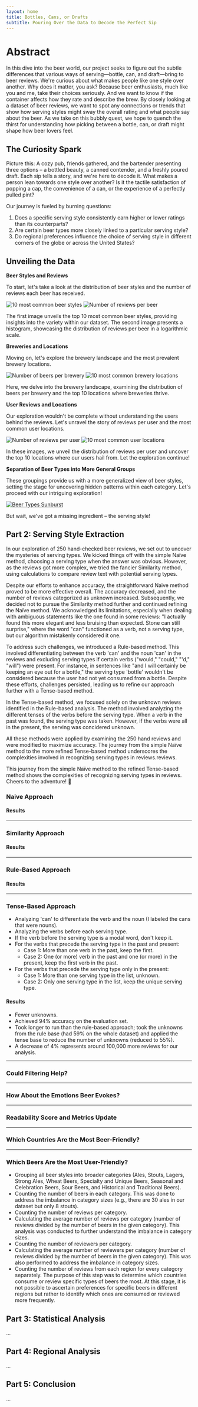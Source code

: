 ```yaml
---
layout: home
title: Bottles, Cans, or Drafts
subtitle: Pouring Over the Data to Decode the Perfect Sip
---
```


# Abstract

In this dive into the beer world, our project seeks to figure out the subtle differences that various ways of serving—bottle, can, and draft—bring to beer reviews. We're curious about what makes people like one style over another. Why does it matter, you ask? Because beer enthusiasts, much like you and me, take their choices seriously. And we want to know if the container affects how they rate and describe the brew. By closely looking at a dataset of beer reviews, we want to spot any connections or trends that show how serving styles might sway the overall rating and what people say about the beer. As we take on this bubbly quest, we hope to quench the thirst for understanding how picking between a bottle, can, or draft might shape how beer lovers feel.

## The Curiosity Spark

Picture this: A cozy pub, friends gathered, and the bartender presenting three options – a bottled beauty, a canned contender, and a freshly poured draft. Each sip tells a story, and we're here to decode it. What makes a person lean towards one style over another? Is it the tactile satisfaction of popping a cap, the convenience of a can, or the experience of a perfectly pulled pint?

Our journey is fueled by burning questions:

1. Does a specific serving style consistently earn higher or lower ratings than its counterparts?
2. Are certain beer types more closely linked to a particular serving style?
3. Do regional preferences influence the choice of serving style in different corners of the globe or across the United States?


## Unveiling the Data
<b> Beer Styles and Reviews </b>

To start, let's take a look at the distribution of beer styles and the number of reviews each beer has received.

![10 most common beer styles](/assets/img/beer_styles.png)
![Number of reviews per beer](/assets/img/reviews_per_beer.png)

The first image unveils the top 10 most common beer styles, providing insights into the variety within our dataset. The second image presents a histogram, showcasing the distribution of reviews per beer in a logarithmic scale.

<b> Breweries and Locations </b>

Moving on, let's explore the brewery landscape and the most prevalent brewery locations.

![Number of beers per brewery](/assets/img/beers_per_brewery.png)
![10 most common brewery locations](/assets/img/brewery_locations.png)

Here, we delve into the brewery landscape, examining the distribution of beers per brewery and the top 10 locations where breweries thrive.

<b> User Reviews and Locations </b>

Our exploration wouldn't be complete without understanding the users behind the reviews. Let's unravel the story of reviews per user and the most common user locations.

![Number of reviews per user](/assets/img/reviews_per_user.png)
![10 most common user locations](/assets/img/user_locations.png)

In these images, we unveil the distribution of reviews per user and uncover the top 10 locations where our users hail from. Let the exploration continue!


<b> Separation of Beer Types into More General Groups </b>

These groupings provide us with a more generalized view of beer styles, setting the stage for uncovering hidden patterns within each category. Let's proceed with our intriguing exploration!

[![Beer Types Sunburst](/assets/plots/sunburst.png)](/assets/plots/sunburst.html)

But wait, we've got a missing ingredient – the serving style!

## Part 2: Serving Style Extraction

In our exploration of 250 hand-checked beer reviews, we set out to uncover the mysteries of serving types. We kicked things off with the simple Naïve method, choosing a serving type when the answer was obvious. However, as the reviews got more complex, we tried the fancier Similarity method, using calculations to compare review text with potential serving types.

Despite our efforts to enhance accuracy, the straightforward Naïve method proved to be more effective overall. The accuracy decreased, and the number of reviews categorized as unknown increased. Subsequently, we decided not to pursue the Similarity method further and continued refining the Naïve method. We acknowledged its limitations, especially when dealing with ambiguous statements like the one found in some reviews: "I actually found this more elegant and less bruising than expected. Stone can still surprise," where the word "can" functioned as a verb, not a serving type, but our algorithm mistakenly considered it one.

To address such challenges, we introduced a Rule-based method. This involved differentiating between the verb 'can' and the noun 'can' in the reviews and excluding serving types if certain verbs ("would," "could," "'d," "will") were present. For instance, in sentences like "and I will certainly be keeping an eye out for a bottle," the serving type 'bottle' wouldn't be considered because the user had not yet consumed from a bottle. Despite these efforts, challenges persisted, leading us to refine our approach further with a Tense-based method.

In the Tense-based method, we focused solely on the unknown reviews identified in the Rule-based analysis. The method involved analyzing the different tenses of the verbs before the serving type. When a verb in the past was found, the serving type was taken. However, if the verbs were all in the present, the serving was concidered unknown.

All these methods were applied by examining the 250 hand reviews and were modified to maximize accuracy. The journey from the simple Naïve method to the more refined Tense-based method underscores the complexities involved in recognizing serving types in reviews.reviews.


This journey from the simple Naïve method to the refined Tense-based method shows the complexities of recognizing serving types in reviews. Cheers to the adventure! 🍻

### Naive Approach

#### Results

---

### Similarity Approach

#### Results

---

### Rule-Based Approach

#### Results

---

### Tense-Based Approach

- Analyzing 'can' to differentiate the verb and the noun (I labeled the cans that were nouns).
- Analyzing the verbs before each serving type.
- If the verb before the serving type is a modal word, don't keep it.
- For the verbs that precede the serving type in the past and present:
  - Case 1: More than one verb in the past, keep the first.
  - Case 2: One (or more) verb in the past and one (or more) in the present, keep the first verb in the past.
- For the verbs that precede the serving type only in the present:
  - Case 1: More than one serving type in the list, unknown.
  - Case 2: Only one serving type in the list, keep the unique serving type.

#### Results

- Fewer unknowns.
- Achieved 94% accuracy on the evaluation set.
- Took longer to run than the rule-based approach; took the unknowns from the rule base (had 59% on the whole dataset) and applied the tense base to reduce the number of unknowns (reduced to 55%).
- A decrease of 4% represents around 100,000 more reviews for our analysis.

---

### Could Filtering Help?

---

### How About the Emotions Beer Evokes?

---

### Readability Score and Metrics Update

---

### Which Countries Are the Most Beer-Friendly?

---

### Which Beers Are the Most User-Friendly?

- Grouping all beer styles into broader categories (Ales, Stouts, Lagers, Strong Ales, Wheat Beers, Specialty and Unique Beers, Seasonal and Celebration Beers, Sour Beers, and Historical and Traditional Beers).
- Counting the number of beers in each category. This was done to address the imbalance in category sizes (e.g., there are 30 ales in our dataset but only 8 stouts).
- Counting the number of reviews per category.
- Calculating the average number of reviews per category (number of reviews divided by the number of beers in the given category). This analysis was conducted to further understand the imbalance in category sizes.
- Counting the number of reviewers per category.
- Calculating the average number of reviewers per category (number of reviews divided by the number of beers in the given category). This was also performed to address the imbalance in category sizes.
- Counting the number of reviews from each region for every category separately. The purpose of this step was to determine which countries consume or review specific types of beers the most. At this stage, it is not possible to ascertain preferences for specific beers in different regions but rather to identify which ones are consumed or reviewed more frequently.

## Part 3: Statistical Analysis

...

## Part 4: Regional Analysis

...

## Part 5: Conclusion

...

